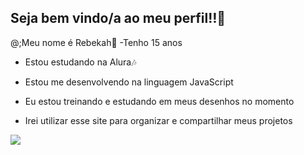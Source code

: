## Seja bem vindo/a ao meu perfil‼👋

@;Meu nome é Rebekah🍧
-Tenho 15 anos

- Estou estudando na Alura🎶
 
- Estou me desenvolvendo na linguagem JavaScript
 
- Eu estou treinando e estudando em meus desenhos no momento
 
- Irei utilizar esse site para organizar e compartilhar meus projetos

![]([https://tenor.com/pt-BR/view/to-hot-gif-18247107])

